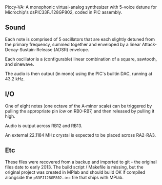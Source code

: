 Piccy-VA: A monophonic virtual-analog synthesizer with 5-voice detune for Microchip's dsPIC33FJ128GP802, coded in PIC assembly.

Sound
------
Each note is comprised of 5 oscillators that are each slightly detuned from the primary frequency, summed together and enveloped by a linear Attack-Decay-Sustain-Release (ADSR) envelope.

Each oscillator is a (configurable) linear combination of a square, sawtooth, and sinewave.

The audio is then output (in mono) using the PIC's builtin DAC, running at 43.2 kHz.

I/O
------

One of eight notes (one octave of the A-minor scale) can be triggered by pulling the appropriate
pin *low* on RB0-RB7, and then released by pulling it high.

Audio is output across RB12 and RB13.

An external 22.1184 MHz crystal is expected to be placed across RA2-RA3.

Etc
------

These files were recovered from a backup and imported to git - the original files date to early 2013. The build script / Makefile is missing, but the original project was created in MPlab and should build OK if compiled alongside the `p33FJ128GP802.inc` file that ships with MPlab.
